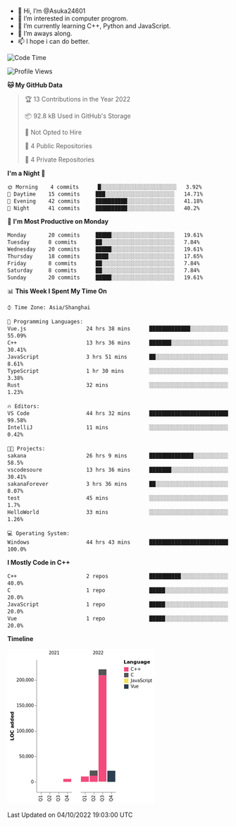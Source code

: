 - 👋 Hi, I’m @Asuka24601
- 👀 I’m interested in computer progrom.
- 🌱 I’m currently learning C++, Python and JavaScript.
- 💞️ I’m aways along.
- 📫 I hope i can do better.

<!--START_SECTION:waka-->
![Code Time](http://img.shields.io/badge/Code%20Time-246%20hrs%2016%20mins-blue)

![Profile Views](http://img.shields.io/badge/Profile%20Views-5-blue)

**🐱 My GitHub Data** 

> 🏆 13 Contributions in the Year 2022
 > 
> 📦 92.8 kB Used in GitHub's Storage 
 > 
> 🚫 Not Opted to Hire
 > 
> 📜 4 Public Repositories 
 > 
> 🔑 4 Private Repositories  
 > 
**I'm a Night 🦉** 

```text
🌞 Morning    4 commits      █░░░░░░░░░░░░░░░░░░░░░░░░   3.92% 
🌆 Daytime    15 commits     ███░░░░░░░░░░░░░░░░░░░░░░   14.71% 
🌃 Evening    42 commits     ██████████░░░░░░░░░░░░░░░   41.18% 
🌙 Night      41 commits     ██████████░░░░░░░░░░░░░░░   40.2%

```
📅 **I'm Most Productive on Monday** 

```text
Monday       20 commits     █████░░░░░░░░░░░░░░░░░░░░   19.61% 
Tuesday      8 commits      ██░░░░░░░░░░░░░░░░░░░░░░░   7.84% 
Wednesday    20 commits     █████░░░░░░░░░░░░░░░░░░░░   19.61% 
Thursday     18 commits     ████░░░░░░░░░░░░░░░░░░░░░   17.65% 
Friday       8 commits      ██░░░░░░░░░░░░░░░░░░░░░░░   7.84% 
Saturday     8 commits      ██░░░░░░░░░░░░░░░░░░░░░░░   7.84% 
Sunday       20 commits     █████░░░░░░░░░░░░░░░░░░░░   19.61%

```


📊 **This Week I Spent My Time On** 

```text
⌚︎ Time Zone: Asia/Shanghai

💬 Programming Languages: 
Vue.js                   24 hrs 38 mins      █████████████░░░░░░░░░░░░   55.09% 
C++                      13 hrs 36 mins      ███████░░░░░░░░░░░░░░░░░░   30.41% 
JavaScript               3 hrs 51 mins       ██░░░░░░░░░░░░░░░░░░░░░░░   8.61% 
TypeScript               1 hr 30 mins        ░░░░░░░░░░░░░░░░░░░░░░░░░   3.38% 
Rust                     32 mins             ░░░░░░░░░░░░░░░░░░░░░░░░░   1.23%

🔥 Editors: 
VS Code                  44 hrs 32 mins      █████████████████████████   99.58% 
IntelliJ                 11 mins             ░░░░░░░░░░░░░░░░░░░░░░░░░   0.42%

🐱‍💻 Projects: 
sakana                   26 hrs 9 mins       ██████████████░░░░░░░░░░░   58.5% 
vscodesoure              13 hrs 36 mins      ███████░░░░░░░░░░░░░░░░░░   30.41% 
sakanaForever            3 hrs 36 mins       ██░░░░░░░░░░░░░░░░░░░░░░░   8.07% 
test                     45 mins             ░░░░░░░░░░░░░░░░░░░░░░░░░   1.7% 
HelloWorld               33 mins             ░░░░░░░░░░░░░░░░░░░░░░░░░   1.26%

💻 Operating System: 
Windows                  44 hrs 43 mins      █████████████████████████   100.0%

```

**I Mostly Code in C++** 

```text
C++                      2 repos             ██████████░░░░░░░░░░░░░░░   40.0% 
C                        1 repo              █████░░░░░░░░░░░░░░░░░░░░   20.0% 
JavaScript               1 repo              █████░░░░░░░░░░░░░░░░░░░░   20.0% 
Vue                      1 repo              █████░░░░░░░░░░░░░░░░░░░░   20.0%

```


**Timeline**

![Chart not found](https://raw.githubusercontent.com/Asuka24601/Asuka24601/main/charts/bar_graph.png) 


 Last Updated on 04/10/2022 19:03:00 UTC
<!--END_SECTION:waka-->
